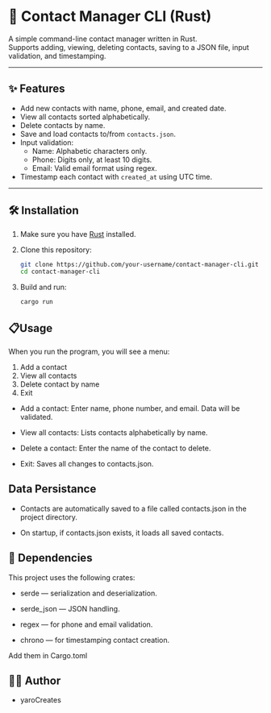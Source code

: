 # 📇 Contact Manager CLI (Rust)

A simple command-line contact manager written in Rust.  
Supports adding, viewing, deleting contacts, saving to a JSON file, input validation, and timestamping.

---

## ✨ Features

- Add new contacts with name, phone, email, and created date.
- View all contacts sorted alphabetically.
- Delete contacts by name.
- Save and load contacts to/from `contacts.json`.
- Input validation:
  - Name: Alphabetic characters only.
  - Phone: Digits only, at least 10 digits.
  - Email: Valid email format using regex.
- Timestamp each contact with `created_at` using UTC time.

---

## 🛠 Installation

1. Make sure you have [Rust](https://www.rust-lang.org/tools/install) installed.

2. Clone this repository:

   ```bash
   git clone https://github.com/your-username/contact-manager-cli.git
   cd contact-manager-cli
   ```
3. Build and run:
    ```bash
    cargo run
    ```

## 📋Usage

When you run the program, you will see a menu:

1. Add a contact
2. View all contacts
3. Delete contact by name
4. Exit

- Add a contact: Enter name, phone number, and email. Data will be validated.

- View all contacts: Lists contacts alphabetically by name.

- Delete a contact: Enter the name of the contact to delete.

- Exit: Saves all changes to contacts.json.


## Data Persistance
- Contacts are automatically saved to a file called contacts.json in the project directory.

- On startup, if contacts.json exists, it loads all saved contacts.



## 🔧 Dependencies

This project uses the following crates:

- serde — serialization and deserialization.

- serde_json — JSON handling.

- regex — for phone and email validation.

- chrono — for timestamping contact creation.

Add them in Cargo.toml


## 👨‍💻 Author
- yaroCreates 


